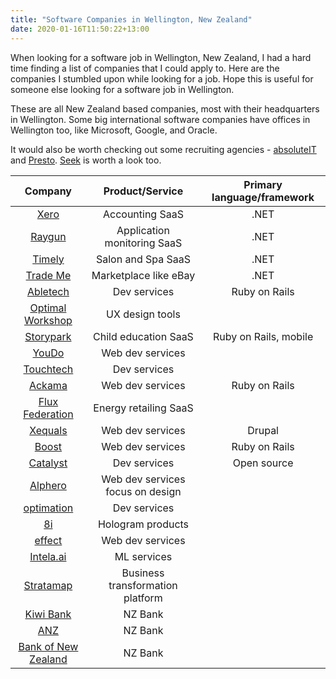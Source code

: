 ```yaml
---
title: "Software Companies in Wellington, New Zealand"
date: 2020-01-16T11:50:22+13:00
---
```


When looking for a software job in Wellington, New Zealand, I had a hard time finding a list of companies that I could apply to. Here are the companies I stumbled upon while looking for a job. Hope this is useful for someone else looking for a software job in Wellington. 

These are all New Zealand based companies, most with their headquarters in Wellington. Some big international software companies have offices in Wellington too, like Microsoft, Google, and Oracle.

It would also be worth checking out some recruiting agencies - [absoluteIT](https://www.absoluteit.co.nz/it-jobs) and [Presto](https://prestoresourcing.co.nz/find-work/current-jobs/). [Seek](https://www.seek.co.nz/software-jobs/in-Wellington-Central-Wellington) is worth a look too.

**Company**|**Product/Service**|**Primary language/framework**
:-----:|:-----:|:-----:
[Xero](https://www.xero.com/nz/about/careers/openings/)|Accounting SaaS|.NET
[Raygun](https://raygun.com/careers)|Application monitoring SaaS|.NET
[Timely](https://www.gettimely.com/careers/)|Salon and Spa SaaS|.NET
[Trade Me](https://jobs.jobvite.com/trademe/jobs)|Marketplace like eBay|.NET
[Abletech](https://abletech.nz/jobs/)|Dev services|Ruby on Rails
[Optimal Workshop](https://www.optimalworkshop.com/careers#jobopenings)|UX design tools| 
[Storypark](https://www.storypark.com/nz/careers)|Child education SaaS| Ruby on Rails, mobile
[YouDo](https://www.youdo.co.nz/about)|Web dev services| 
[Touchtech](https://touchtechlabs.com/team/)|Dev services| 
[Ackama](https://www.ackama.com/careers)|Web dev services|Ruby on Rails
[Flux Federation](https://fluxfederation.com/careers/opportunities/)|Energy retailing SaaS| 
[Xequals](https://xequals.nz/job-offering-xequals)|Web dev services|Drupal
[Boost](https://www.boost.co.nz/pages/careers)|Web dev services|Ruby on Rails
[Catalyst](https://www.catalyst.net.nz/jobs)|Dev services|Open source
[Alphero](https://www.alphero.com/talk)|Web dev services focus on design| 
[optimation](https://www.optimation.co.nz/join-the-team/)|Dev services| 
[8i](https://www.8i.com/careers)|Hologram products| 
[effect](https://effect.nz/)|Web dev services| 
[Intela.ai](https://intela.ai/)|ML services| 
[Stratamap](https://www.stratamap.io/)|Business transformation platform| 
[Kiwi Bank](https://workforus.kiwibank.co.nz/search)|NZ Bank| 
[ANZ](https://www.anz.co.nz/careers/)|NZ Bank| 
[Bank of New Zealand](https://www.bnzcareers.co.nz/)|NZ Bank| 